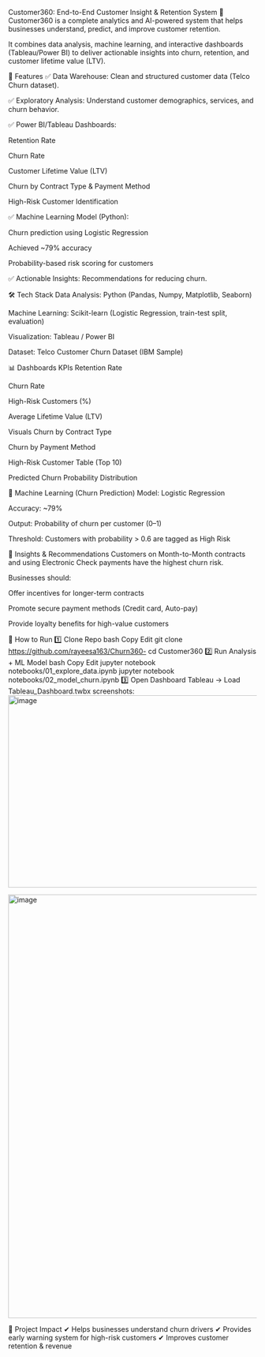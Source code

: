 Customer360: End-to-End Customer Insight & Retention System
🚀 Customer360 is a complete analytics and AI-powered system that helps businesses understand, predict, and improve customer retention.

It combines data analysis, machine learning, and interactive dashboards (Tableau/Power BI) to deliver actionable insights into churn, retention, and customer lifetime value (LTV).

📌 Features
✅ Data Warehouse: Clean and structured customer data (Telco Churn dataset).

✅ Exploratory Analysis: Understand customer demographics, services, and churn behavior.

✅ Power BI/Tableau Dashboards:

Retention Rate

Churn Rate

Customer Lifetime Value (LTV)

Churn by Contract Type & Payment Method

High-Risk Customer Identification

✅ Machine Learning Model (Python):

Churn prediction using Logistic Regression

Achieved ~79% accuracy

Probability-based risk scoring for customers

✅ Actionable Insights: Recommendations for reducing churn.


🛠️ Tech Stack
Data Analysis: Python (Pandas, Numpy, Matplotlib, Seaborn)

Machine Learning: Scikit-learn (Logistic Regression, train-test split, evaluation)

Visualization: Tableau / Power BI

Dataset: Telco Customer Churn Dataset (IBM Sample)

📊 Dashboards
KPIs
Retention Rate

Churn Rate

High-Risk Customers (%)

Average Lifetime Value (LTV)

Visuals
Churn by Contract Type

Churn by Payment Method

High-Risk Customer Table (Top 10)

Predicted Churn Probability Distribution

🤖 Machine Learning (Churn Prediction)
Model: Logistic Regression

Accuracy: ~79%

Output: Probability of churn per customer (0–1)

Threshold: Customers with probability > 0.6 are tagged as High Risk

📢 Insights & Recommendations
Customers on Month-to-Month contracts and using Electronic Check payments have the highest churn risk.

Businesses should:

Offer incentives for longer-term contracts

Promote secure payment methods (Credit card, Auto-pay)

Provide loyalty benefits for high-value customers

🚀 How to Run
1️⃣ Clone Repo
bash
Copy
Edit
git clone  https://github.com/rayeesa163/Churn360-
cd Customer360
2️⃣ Run Analysis + ML Model
bash
Copy
Edit
jupyter notebook notebooks/01_explore_data.ipynb
jupyter notebook notebooks/02_model_churn.ipynb
3️⃣ Open Dashboard
Tableau → Load Tableau_Dashboard.twbx
screenshots:
<img width="913" height="390" alt="image" src="https://github.com/user-attachments/assets/1e360518-940d-457d-951c-ebd134521dc7" />


<img width="1311" height="859" alt="image" src="https://github.com/user-attachments/assets/3e505fe4-c49e-454f-8000-54ff459fa290" />


📌 Project Impact
✔ Helps businesses understand churn drivers
✔ Provides early warning system for high-risk customers
✔ Improves customer retention & revenue

